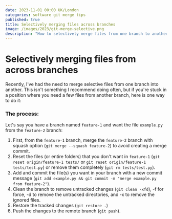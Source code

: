 ```yaml
---
date: 2023-11-01 00:00 UK/London
categories: software git merge tips
published: true
title: Selectively merging files across branches
image: /images/2023/git-merge-selective.png
description: "How to selectively merge files from one branch to another"
---
```


# Selectively merging files from across branches
Recently, I've had the need to merge selective files from one branch into another. This isn't something I recommend doing often, but if you're stuck in a position where you need a few files from another branch, here is one way to do it:

### The process:
Let's say you have a branch named `feature-1` and want the file `example.py` from the `feature-2` branch:

1. First, from the `feature-1` branch, merge the `feature-2` branch with squash option (`git merge --squash feature-2`) to avoid creating a merge commit.
2. Reset the files (or entire folders) that you don't want in `feature-1` (`git reset origin/feature-1 tests/` or `git reset origin/feature-1 tests/test.py`) or remove them completely (`git rm tests/test.py`).
3. Add and commit the file(s) you want in your branch with a new commit message (`git add example.py && git commit -m "merge example.py from feature-2"`).
4. Clean the branch to remove untracked changes (`git clean -xfd`), -f for force, -d to remove the untracked directories, and -x to remove the ignored files. 
5. Restore the tracked changes (`git restore .`)
6. Push the changes to the remote branch (`git push`).